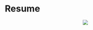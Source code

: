 # Resume

<p align="center">
<img 
src="https://github.com/bryanbjy/resume/raw/master/BryanBeh_Resume_US_New.pdf" />
</p>
